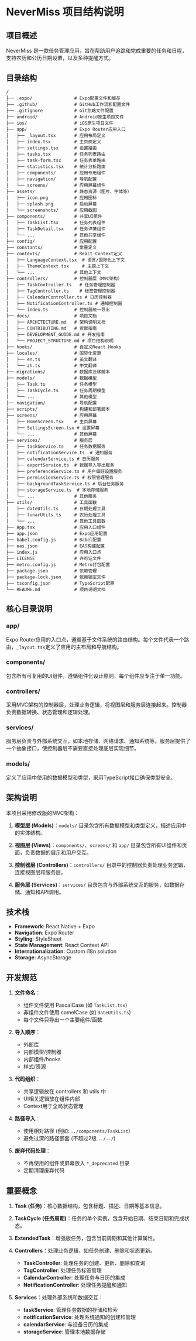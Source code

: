 # NeverMiss 项目结构说明

## 项目概述

NeverMiss 是一款任务管理应用，旨在帮助用户追踪和完成重要的任务和日程，支持农历和公历日期设置，以及多种提醒方式。

## 目录结构

```
/
├── .expo/                # Expo配置文件和缓存
├── .github/              # GitHub工作流和配置文件
├── .gitignore            # Git忽略文件配置
├── android/              # Android原生项目文件
├── ios/                  # iOS原生项目文件
├── app/                  # Expo Router应用入口
│   ├── _layout.tsx       # 应用布局定义
│   ├── index.tsx         # 主页面定义
│   ├── settings.tsx      # 设置路由
│   ├── tasks.tsx         # 任务列表路由
│   ├── task-form.tsx     # 任务表单路由
│   ├── statistics.tsx    # 统计分析路由
│   ├── components/       # 应用专用组件
│   ├── navigation/       # 导航配置
│   └── screens/          # 应用屏幕组件
├── assets/               # 静态资源（图片、字体等）
│   ├── icon.png          # 应用图标
│   ├── splash.png        # 启动屏幕
│   └── screenshots/      # 应用截图
├── components/           # 共享UI组件
│   ├── TaskList.tsx      # 任务列表组件
│   ├── TaskDetail.tsx    # 任务详情组件
│   └── ...               # 其他共享组件
├── config/               # 应用配置
├── constants/            # 常量定义
├── contexts/             # React Context定义
│   ├── LanguageContext.tsx  # 语言/国际化上下文
│   ├── ThemeContext.tsx     # 主题上下文
│   └── ...               # 其他上下文
├── controllers/          # 控制器层（MVC架构）
│   ├── TaskController.ts   # 任务管理控制器
│   ├── TagController.ts    # 标签管理控制器
│   ├── CalendarController.ts # 日历控制器
│   ├── NotificationController.ts # 通知控制器
│   └── index.ts          # 控制器统一导出
├── docs/                 # 项目文档
│   ├── ARCHITECTURE.md   # 架构说明文档
│   ├── CONTRIBUTING.md   # 贡献指南
│   ├── DEVELOPMENT_GUIDE.md # 开发指南
│   └── PROJECT_STRUCTURE.md # 项目结构说明
├── hooks/                # 自定义React Hooks
├── locales/              # 国际化资源
│   ├── en.ts             # 英文翻译
│   └── zh.ts             # 中文翻译
├── migrations/           # 数据库迁移脚本
├── models/               # 数据模型
│   ├── Task.ts           # 任务模型
│   ├── TaskCycle.ts      # 任务周期模型
│   └── ...               # 其他模型
├── navigation/           # 导航配置
├── scripts/              # 构建和部署脚本
├── screens/              # 应用屏幕
│   ├── HomeScreen.tsx    # 主页屏幕
│   ├── SettingsScreen.tsx # 设置屏幕
│   └── ...               # 其他屏幕
├── services/             # 服务层
│   ├── taskService.ts    # 任务数据服务
│   ├── notificationService.ts  # 通知服务
│   ├── calendarService.ts # 日历服务
│   ├── exportService.ts  # 数据导入导出服务
│   ├── preferenceService.ts # 用户偏好设置服务
│   ├── permissionService.ts # 权限管理服务
│   ├── backgroundTaskService.ts # 后台任务服务
│   ├── storageService.ts  # 本地存储服务
│   └── ...               # 其他服务
├── utils/                # 工具函数
│   ├── dateUtils.ts      # 日期处理工具
│   ├── lunarUtils.ts     # 农历处理工具
│   └── ...               # 其他工具函数
├── App.tsx               # 应用入口组件
├── app.json              # Expo应用配置
├── babel.config.js       # Babel配置
├── eas.json              # EAS构建配置
├── index.js              # 应用入口点
├── LICENSE               # 许可证文件
├── metro.config.js       # Metro打包配置
├── package.json          # 依赖管理 
├── package-lock.json     # 依赖锁定文件
├── tsconfig.json         # TypeScript配置
└── README.md             # 项目说明文档
```

## 核心目录说明

### app/

Expo Router应用的入口点，遵循基于文件系统的路由结构。每个文件代表一个路由，`_layout.tsx`定义了应用的主布局和导航结构。

### components/

包含所有可复用的UI组件，遵循组件化设计原则，每个组件应专注于单一功能。

### controllers/

采用MVC架构的控制器层，处理业务逻辑，将视图层和服务层连接起来。控制器负责数据转换、状态管理和逻辑处理。

### services/

服务层负责与外部系统交互，如本地存储、网络请求、通知系统等。服务层提供了一个抽象接口，使控制器层不需要直接处理底层实现细节。

### models/

定义了应用中使用的数据模型和类型，采用TypeScript接口确保类型安全。

## 架构说明

本项目采用修改版的MVC架构：

1. **模型层 (Models)**：`models/` 目录包含所有数据模型和类型定义，描述应用中的实体结构。

2. **视图层 (Views)**：`components/`、`screens/` 和 `app/` 目录包含所有UI组件和页面，负责数据的展示和用户交互。

3. **控制器层 (Controllers)**：`controllers/` 目录中的控制器负责处理业务逻辑，连接视图层和服务层。

4. **服务层 (Services)**：`services/` 目录包含与外部系统交互的服务，如数据存储、通知和API调用。

## 技术栈

- **Framework**: React Native + Expo
- **Navigation**: Expo Router
- **Styling**: StyleSheet
- **State Management**: React Context API
- **Internationalization**: Custom i18n solution
- **Storage**: AsyncStorage

## 开发规范

1. **文件命名**：
   - 组件文件使用 PascalCase (如 `TaskList.tsx`)
   - 非组件文件使用 camelCase (如 `dateUtils.ts`)
   - 每个文件只导出一个主要组件/函数

2. **导入顺序**：
   - 外部库
   - 内部模型/控制器
   - 内部组件/hooks
   - 样式/资源

3. **代码组织**：
   - 共享逻辑放在 controllers 和 utils 中
   - UI相关逻辑放在组件内部
   - Context用于全局状态管理

4. **路径导入**：
   - 使用相对路径 (例如: `../components/TaskList`)
   - 避免过深的路径嵌套 (不超过2级 `../../`)

5. **废弃代码处理**：
   - 不再使用的组件或屏幕放入 `*_deprecated` 目录
   - 定期清理废弃代码

## 重要概念

1. **Task (任务)**：核心数据结构，包含标题、描述、日期等基本信息。

2. **TaskCycle (任务周期)**：任务的单个实例，包含开始日期、结束日期和完成状态。

3. **ExtendedTask**：增强版任务，包含当前周期和其他计算属性。

4. **Controllers**：处理业务逻辑，如任务创建、删除和状态更新。
   - **TaskController**: 处理任务的创建、更新、删除和查询
   - **TagController**: 处理任务标签管理
   - **CalendarController**: 处理任务与日历的集成
   - **NotificationController**: 处理任务提醒和通知

5. **Services**：处理外部系统和数据交互：
   - **taskService**: 管理任务数据的存储和检索
   - **notificationService**: 处理系统通知的创建和管理
   - **calendarService**: 与设备日历的集成
   - **storageService**: 管理本地数据存储 